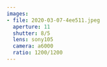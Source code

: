 ```yaml
---
images:
- file: 2020-03-07-4ee511.jpeg
  aperture: 11
  shutter: 8/5
  lens: sony105
  camera: a6000
  ratio: 1200/1200
---
```

  